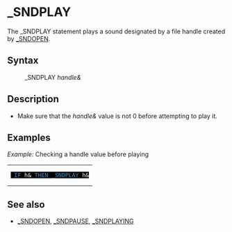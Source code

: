 <style>pre.codeide, pre.outputfixed, .outputcrt0 { background-color: #000 !important; color: #FFF !important; }</style><!DOCTYPE html>
<html class="client-nojs" dir="ltr" lang="en">
<head>
<title>_SNDPLAY - QB64 Phoenix Edition Wiki</title>
</head>
<body class="mediawiki ltr sitedir-ltr mw-hide-empty-elt ns-0 ns-subject page-SNDPLAY rootpage-SNDPLAY skin-vector action-view skin-vector-legacy vector-feature-language-in-header-enabled vector-feature-language-in-main-page-header-disabled vector-feature-language-alert-in-sidebar-disabled vector-feature-sticky-header-disabled vector-feature-sticky-header-edit-disabled vector-feature-table-of-contents-disabled vector-feature-visual-enhancement-next-disabled">
<div class="mw-body" id="content" role="main">
<a id="top"></a>
<h1 class="firstHeading mw-first-heading" id="firstHeading">_SNDPLAY</h1>
<div class="vector-body" id="bodyContent">
<div class="mw-body-content mw-content-ltr" dir="ltr" id="mw-content-text" lang="en"><div class="mw-parser-output"><p>The <a class="mw-selflink selflink">_SNDPLAY</a> statement plays a sound designated by a file handle created by <a href="SNDOPEN" title="SNDOPEN">_SNDOPEN</a>.
</p>
<h2><span class="mw-headline" id="Syntax">Syntax</span></h2>
<dl><dd><a class="mw-selflink selflink">_SNDPLAY</a> <i>handle&amp;</i></dd></dl>
<p>
</p>
<h2><span class="mw-headline" id="Description">Description</span></h2>
<ul><li>Make sure that the <i>handle&amp;</i> value is not 0 before attempting to play it.</li></ul>
<p>
</p>
<h2><span class="mw-headline" id="Examples">Examples</span></h2>
<p><i>Example:</i> Checking a handle value before playing
</p>
<table cellpadding="15px" width="100%">
<tbody><tr>
<td><pre class="codeide"> <a href="IF...THEN" title="IF...THEN"><span style="color:#4593D8;">IF</span></a> h&amp; <a href="THEN" title="THEN"><span style="color:#4593D8;">THEN</span></a> <a class="mw-selflink selflink"><span style="color:#4593D8;">_SNDPLAY</span></a> h&amp;
</pre>
</td></tr></tbody></table>
<p>
</p>
<h2><span class="mw-headline" id="See_also">See also</span></h2>
<ul><li><a href="SNDOPEN" title="SNDOPEN">_SNDOPEN</a>, <a href="SNDPAUSE" title="SNDPAUSE">_SNDPAUSE</a>, <a href="SNDPLAYING" title="SNDPLAYING">_SNDPLAYING</a></li></ul>
<p>
</p>
<!-- 
NewPP limit report
Cached time: 20240715062500
Cache expiry: 86400
Reduced expiry: false
Complications: [show‐toc]
CPU time usage: 0.030 seconds
Real time usage: 0.045 seconds
Preprocessor visited node count: 50/1000000
Post‐expand include size: 830/2097152 bytes
Template argument size: 49/2097152 bytes
Highest expansion depth: 3/100
Expensive parser function count: 0/100
Unstrip recursion depth: 0/20
Unstrip post‐expand size: 0/5000000 bytes
-->
<!--
Transclusion expansion time report (%,ms,calls,template)
100.00%   20.937      1 -total
 11.78%    2.466      3 Template:Cl
 11.21%    2.348      1 Template:PageSyntax
 11.21%    2.347      1 Template:CodeStart
 10.72%    2.244      1 Template:PageExamples
 10.36%    2.169      2 Template:Parameter
 10.10%    2.114      1 Template:PageNavigation
 10.03%    2.099      1 Template:PageSeeAlso
  9.80%    2.051      1 Template:CodeEnd
  8.89%    1.862      1 Template:PageDescription
-->
<!-- Saved in parser cache with key qb64pnix_mw19894-mwmb_:pcache:idhash:340-0!canonical and timestamp 20240715062500 and revision id 6252.
 -->
</div>
</div>
</div>
</div>
</body>
</html>